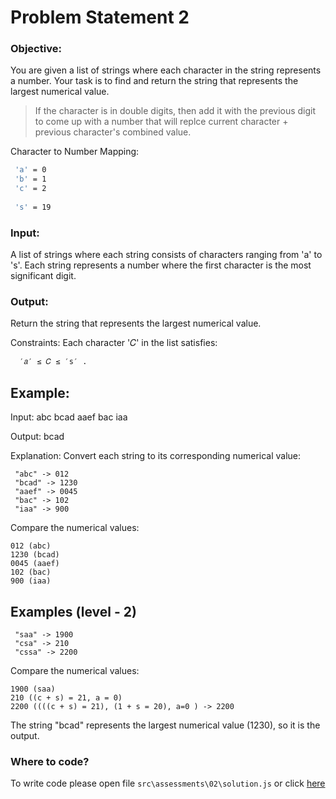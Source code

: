 #  Problem Statement 2

### Objective: 
You are given a list of strings where each character in the string represents a number. Your task is to find and return the string that represents the largest numerical value.

> If the character is in double digits, then add it with the previous digit to come up with a number that will replce current character + previous character's combined value.

Character to Number Mapping:

```bash
 'a' = 0
 'b' = 1
 'c' = 2
 
 's' = 19
```

###  Input: 
A list of strings where each string consists of characters ranging from 'a' to 's'. Each string represents a number where the first character is the most significant digit.

###  Output: 
Return the string that represents the largest numerical value.

Constraints: Each character '𝐶' in the list satisfies:
```bash
  ′𝑎′ ≤ 𝐶 ≤ ′s′ .
```

## Example:

Input: abc bcad aaef bac iaa

Output: bcad

Explanation: Convert each string to its corresponding numerical value:

```
 "abc" -> 012
 "bcad" -> 1230
 "aaef" -> 0045
 "bac" -> 102
 "iaa" -> 900
 ```

 Compare the numerical values:

```
012 (abc)
1230 (bcad)
0045 (aaef)
102 (bac)
900 (iaa)
```

## Examples (level - 2)
```
 "saa" -> 1900
 "csa" -> 210
 "cssa" -> 2200
```

Compare the numerical values:

```
1900 (saa)
210 ((c + s) = 21, a = 0)
2200 ((((c + s) = 21), (1 + s = 20), a=0 ) -> 2200
```

The string "bcad" represents the largest numerical value (1230), so it is the output.

### Where to code?

To write code please open file `src\assessments\02\solution.js` or click [here](src\assessments\02\solution.js)
